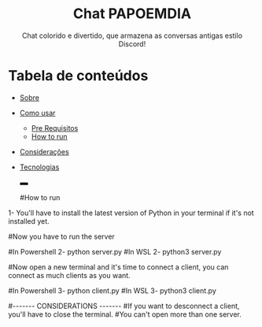 <h1 align="center">Chat PAPOEMDIA</h1>

<p align="center">Chat colorido e divertido, que armazena as conversas antigas estilo Discord!</p>

# Tabela de conteúdos

<!--ts-->

- [Sobre](#Sobre)
- [Como usar](#como-usar)
  - [Pre Requisitos](#pre-requisitos)
  - [How to run](#how-to-run)
- [Considerações](#consideracoes)
- [Tecnologias](#tecnologias)
  <!--te-->

  <img alt="CodigoRodando" title="#img" src="./assets/img.png"  width = 16px/>

  #How to run

1- You'll have to install the latest version of Python in your terminal if it's not installed yet.

#Now you have to run the server

#In Powershell
2- python server.py
#In WSL
2- python3 server.py

#Now open a new terminal and it's time to connect a client, you can connect as much clients as you want.

#In Powershell
3- python client.py
#In WSL
3- python3 client.py

#------- CONSIDERATIONS -------
#If you want to desconnect a client, you'll have to close the terminal.
#You can't open more than one server.
